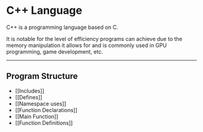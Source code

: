 # C++ Language
C++ is a programming language based on C.

It is notable for the level of efficiency programs can achieve due to the memory manipulation it allows for and is commonly used in GPU programming, game development, etc.

---
## Program Structure
- [[Includes]]
- [[Defines]]
- [[Namespace uses]]
- [[Function Declarations]]
- [[Main Function]]
- [[Function Definitions]]